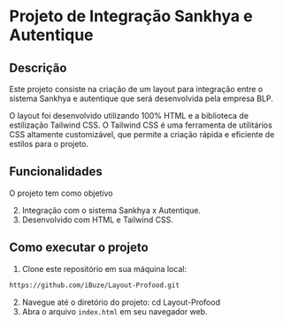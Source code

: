 # Projeto de Integração Sankhya e Autentique

## Descrição

Este projeto consiste na criação de um layout para integração entre o sistema Sankhya e autentique que será desenvolvida pela empresa BLP.

O layout foi desenvolvido utilizando 100% HTML e a biblioteca de estilização Tailwind CSS. O Tailwind CSS é uma ferramenta de utilitários CSS altamente customizável, que permite a criação rápida e eficiente de estilos para o projeto.

## Funcionalidades

O projeto tem como objetivo

2. Integração com o sistema Sankhya x Autentique.
3. Desenvolvido com HTML e Tailwind CSS.

## Como executar o projeto

1. Clone este repositório em sua máquina local:
```bash
https://github.com/iBuze/Layout-Profood.git
```
2. Navegue até o diretório do projeto:
cd Layout-Profood
3. Abra o arquivo `index.html` em seu navegador web.


